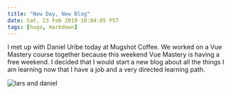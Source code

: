```yaml
---
title: "New Day, New Blog"
date: Sat, 23 Feb 2019 10:04:05 PST
tags: [hugo, markdown]
---
```


I met up with Daniel Uribe today at Mugshot Coffee. We worked on a Vue Mastery course together because this weekend Vue Mastery is having a free weekend. I decided that I would start a new blog about all the things I am learning now that I have a job and a very directed learning path.

![lars and daniel](https://lh3.googleusercontent.com/szJXybfi_YH6ArHgiq7ta6t5ZXOBqyRy3XBgzc9s8c7S1b643_tsEbunmuHZ1gjAcSAa_RnD_z9PmkyofTVvTTIdK4qPaldOTsS_sYQM4HQR7AQgCienRw308RKuDUhUyPtDr2QwkVLsWVc8fhSXcbU_hThejDxlhytFtTVnvvqoC68JvT0nytL5TNun9GD4rcIRaUNqIpiU94wWiBGyX57HjogMYOh0Irq0FKNQeR1MUQA28nJirfYfNCN9s5Tkp1rlAomesoGkg3Jin5aFj0gPEHb3OOA4sAyDdP6cFUAMxfZyx-PKzWpC2r8WOM-WpsmU3YhX65YZr37AxztXOLTftXjYmy5WWzoHkMbXTQoO4GL-u2llxpGAeE4SmwZQ-WuvqYfHLOR5AEIJiMLd0lzqEdw421u4XPY2bTA_uSviDc7uutAb_JAUnHmQCsscfrcXh0oeasFGmH9V9FQ6nj5NNxPds8yzCP8qAIpFVzzmNirPStEvEtUT_kwfgzPcdX4DPxbmy14Dq7gLA01yZwi8j7P00gyG7RzIZWq7giPcJZqs4_1B32NYq52UxD25svtw_aYYCrAOJp58WukCYuMGs14oJmqJJhUy38KPgByAAzVnKCyRhv11Y7VpRwLnJ4iIK6D1vp5kiCFcW1jgIefcgFuJjruQ=w1094-h1458-no)

